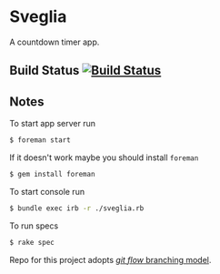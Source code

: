 # Sveglia

A countdown timer app.

## Build Status [![Build Status](https://secure.travis-ci.org/hackatron/sveglia.png?branch=master)](http://travis-ci.org/hackatron/sveglia)

## Notes

To start app server run

```bash
$ foreman start
```

If it doesn't work maybe you should install `foreman`

```bash
$ gem install foreman
```

To start console run

```bash
$ bundle exec irb -r ./sveglia.rb
```

To run specs

```bash
$ rake spec
```


Repo for this project adopts [*git flow* branching model](http://nvie.com/posts/a-successful-git-branching-model/).